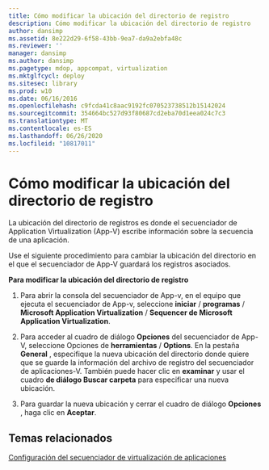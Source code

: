 ```yaml
---
title: Cómo modificar la ubicación del directorio de registro
description: Cómo modificar la ubicación del directorio de registro
author: dansimp
ms.assetid: 8e222d29-6f58-43bb-9ea7-da9a2ebfa48c
ms.reviewer: ''
manager: dansimp
ms.author: dansimp
ms.pagetype: mdop, appcompat, virtualization
ms.mktglfcycl: deploy
ms.sitesec: library
ms.prod: w10
ms.date: 06/16/2016
ms.openlocfilehash: c9fcda41c8aac9192fc070523738512b15142024
ms.sourcegitcommit: 354664bc527d93f80687cd2eba70d1eea024c7c3
ms.translationtype: MT
ms.contentlocale: es-ES
ms.lasthandoff: 06/26/2020
ms.locfileid: "10817011"
---
```

# Cómo modificar la ubicación del directorio de registro


La ubicación del directorio de registros es donde el secuenciador de Application Virtualization (App-V) escribe información sobre la secuencia de una aplicación.

Use el siguiente procedimiento para cambiar la ubicación del directorio en el que el secuenciador de App-V guardará los registros asociados.

**Para modificar la ubicación del directorio de registro**

1.  Para abrir la consola del secuenciador de App-v, en el equipo que ejecuta el secuenciador de App-v, seleccione **iniciar**  /  **programas**  /  **Microsoft Application Virtualization**  /  **Sequencer de Microsoft Application Virtualization**.

2.  Para acceder al cuadro de diálogo **Opciones** del secuenciador de App-V, seleccione Opciones de **herramientas**  /  **Options**. En la pestaña **General** , especifique la nueva ubicación del directorio donde quiere que se guarde la información del archivo de registro del secuenciador de aplicaciones-V. También puede hacer clic en **examinar** y usar el cuadro **de diálogo Buscar carpeta** para especificar una nueva ubicación.

3.  Para guardar la nueva ubicación y cerrar el cuadro de diálogo **Opciones** , haga clic en **Aceptar**.

## Temas relacionados


[Configuración del secuenciador de virtualización de aplicaciones](configuring-the-application-virtualization-sequencer.md)

 

 





